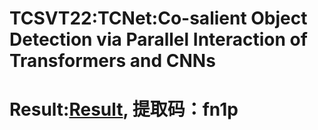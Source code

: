 # TCSVT22:TCNet:Co-salient Object Detection via Parallel Interaction of Transformers and CNNs
# Result:[Result](https://pan.baidu.com/s/1L7s1Gi1RADzaKLwuSFITRg), 提取码：fn1p 

